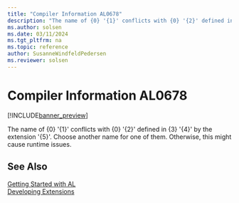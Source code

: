 ```yaml
---
title: "Compiler Information AL0678"
description: "The name of {0} '{1}' conflicts with {0} '{2}' defined in {3} '{4}' by the extension '{5}'."
ms.author: solsen
ms.date: 03/11/2024
ms.tgt_pltfrm: na
ms.topic: reference
author: SusanneWindfeldPedersen
ms.reviewer: solsen
---
```

[//]: # (START>DO_NOT_EDIT)
[//]: # (IMPORTANT:Do not edit any of the content between here and the END>DO_NOT_EDIT.)
[//]: # (Any modifications should be made in the .xml files in the ModernDev repo.)
# Compiler Information AL0678

[!INCLUDE[banner_preview](../includes/banner_preview.md)]

The name of {0} '{1}' conflicts with {0} '{2}' defined in {3} '{4}' by the extension '{5}'. Choose another name for one of them. Otherwise, this might cause runtime issues.


[//]: # (IMPORTANT: END>DO_NOT_EDIT)
## See Also  
[Getting Started with AL](../devenv-get-started.md)  
[Developing Extensions](../devenv-dev-overview.md)  
